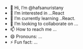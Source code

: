 - 👋 Hi, I’m @hafsanuristany
- 👀 I’m interested in ...React
- 🌱 I’m currently learning ..React.
- 💞️ I’m looking to collaborate on ...
- 📫 How to reach me ...
- 😄 Pronouns: ...
- ⚡ Fun fact: ...

<!---
hafsanuristany/hafsanuristany is a ✨ special ✨ repository because its `README.md` (this file) appears on your GitHub profile.
You can click the Preview link to take a look at your changes.
--->
